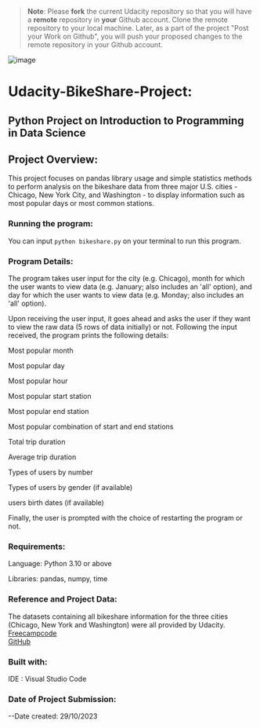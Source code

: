 >**Note**: Please **fork** the current Udacity repository so that you will have a **remote** repository in **your** Github account. Clone the remote repository to your local machine. Later, as a part of the project "Post your Work on Github", you will push your proposed changes to the remote repository in your Github account.

![image](https://github.com/Blaqdiana/Bikeshare/assets/109005502/a46ad65e-d2a8-49d3-ae99-c3d167da1e19)


# Udacity-BikeShare-Project:
## Python Project on Introduction to Programming in Data Science 

## Project Overview:
This project focuses on pandas library usage and simple statistics methods to perform analysis on the bikeshare data from three major U.S. cities - Chicago, New York City, and Washington - to display information such as most popular days or most common stations.

### Running the program:
You can input ```python bikeshare.py``` on your terminal to run this program.

### Program Details:
The program takes user input for the city (e.g. Chicago), month for which the user wants to view data (e.g. January; also includes an 'all' option), and day for which the user wants to view data (e.g. Monday; also includes an 'all' option).

Upon receiving the user input, it goes ahead and asks the user if they want to view the raw data (5 rows of data initially) or not. Following the input received, the program prints the following details:

Most popular month

Most popular day

Most popular hour

Most popular start station

Most popular end station

Most popular combination of start and end stations

Total trip duration

Average trip duration

Types of users by number

Types of users by gender (if available)

users birth dates (if available)

Finally, the user is prompted with the choice of restarting the program or not.

### Requirements:
Language: Python 3.10 or above

Libraries: pandas, numpy, time

### Reference and Project Data:
The datasets containing all bikeshare information for the three cities (Chicago, New York and Washington) were all provided by Udacity.
[Freecampcode](https://www.freecodecamp.org/learn/)  
[GitHub](https://github.com/BelalMA/Udacity-BikeShare-Project/tree/main)

### Built with:
IDE : Visual Studio Code

### Date of Project Submission:
--Date created: 29/10/2023












